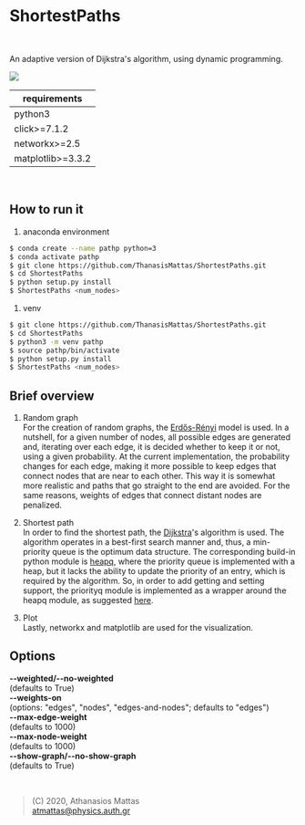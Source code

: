 # ShortestPaths

<br />

An adaptive version of Dijkstra's algorithm, using dynamic programming.


<img src="bin/adaptive_dijkstra_s_algorithm.png"  />
<br />

| requirements       |
| ------------------ |
| python3            |
| click>=7.1.2       |
| networkx>=2.5      |
| matplotlib>=3.3.2  |

<br />

## How to run it

1. anaconda environment

```bash
$ conda create --name pathp python=3
$ conda activate pathp
$ git clone https://github.com/ThanasisMattas/ShortestPaths.git
$ cd ShortestPaths
$ python setup.py install
$ ShortestPaths <num_nodes>
```

1. venv

```bash
$ git clone https://github.com/ThanasisMattas/ShortestPaths.git
$ cd ShortestPaths
$ python3 -m venv pathp
$ source pathp/bin/activate
$ python setup.py install
$ ShortestPaths <num_nodes>
```

## Brief overview

1. Random graph <br />
For the creation of random graphs, the [Erdős-Rényi] model is used. In a
nutshell, for a given number of nodes, all possible edges are generated and,
iterating over each edge, it is decided whether to keep it or not, using a
given probability. At the current implementation, the probability changes for
each edge, making it more possible to keep edges that connect nodes that are
near to each other. This way it is somewhat more realistic and paths that go
straight to the end are avoided. For the same reasons, weights of edges that
connect distant nodes are penalized.

2. Shortest path <br />
In order to find the shortest path, the [Dijkstra]'s algorithm is used. The
algorithm operates in a best-first search manner and, thus, a min-priority
queue is the optimum data structure. The corresponding build-in python module
is [heapq], where the priority queue is implemented with a heap, but it lacks
the ability to update the priority of an entry, which is required by the
algorithm. So, in order to add getting and setting support, the priorityq
module is implemented as a wrapper around the heapq module, as suggested [here].

3. Plot <br />
Lastly, networkx and matplotlib are used for the visualization.


## Options

**--weighted/--no-weighted** <br />
(defaults to True) <br />
**--weights-on** <br />
(options: "edges", "nodes", "edges-and-nodes"; defaults to "edges") <br />
**--max-edge-weight** <br />
(defaults to 1000) <br />
**--max-node-weight** <br />
(defaults to 1000) <br />
**--show-graph/--no-show-graph** <br />
(defaults to True)

<br />

> (C) 2020, Athanasios Mattas <br />
> atmattas@physics.auth.gr

[//]: # "links"


[Erdős-Rényi]: <https://en.wikipedia.org/wiki/Erd%C5%91s%E2%80%93R%C3%A9nyi_model>
[Dijkstra]: <https://en.wikipedia.org/wiki/Dijkstra%27s_algorithm>
[heapq]: <https://docs.python.org/3/library/heapq.html#module-heapq>
[here]: <https://docs.python.org/3/library/heapq.html#priority-queue-implementation-notes>